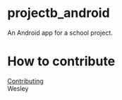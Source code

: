 # projectb_android
An Android app for a school project. 

# How to contribute
[Contributing](./CONTRIBUTING.md)    
Wesley
